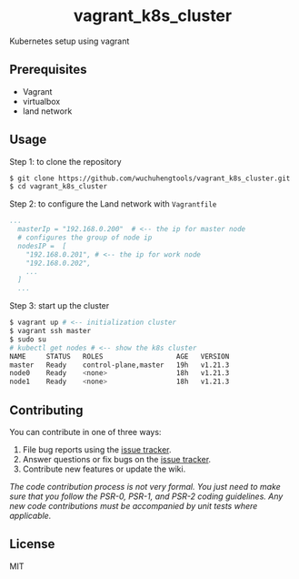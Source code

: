 <h1 align="center"> vagrant_k8s_cluster </h1>
Kubernetes setup using vagrant

## Prerequisites
* Vagrant 
* virtualbox
* land network

## Usage
Step 1: to clone the repository
``` bash
$ git clone https://github.com/wuchuhengtools/vagrant_k8s_cluster.git
$ cd vagrant_k8s_cluster
```
Step 2: to configure the Land network with `Vagrantfile` 
``` yaml
...
  masterIp = "192.168.0.200"  # <-- the ip for master node
  # configures the group of node ip 
  nodesIP =  [ 
    "192.168.0.201", # <-- the ip for work node
    "192.168.0.202",
    ...
  ]
  ...
```

Step 3:  start up the cluster 
``` bash 
$ vagrant up # <-- initialization cluster 
$ vagrant ssh master
$ sudo su
# kubectl get nodes # <-- show the k8s cluster
NAME     STATUS   ROLES                  AGE   VERSION
master   Ready    control-plane,master   19h   v1.21.3
node0    Ready    <none>                 18h   v1.21.3
node1    Ready    <none>                 18h   v1.21.3
```

## Contributing

You can contribute in one of three ways:

1. File bug reports using the [issue tracker](https://github.com/wuchuhengtools/vagrant_k8s_cluster/issues).
2. Answer questions or fix bugs on the [issue tracker](https://github.com/wuchuheng/vagrant_k8s_cluster/issues).
3. Contribute new features or update the wiki.

_The code contribution process is not very formal. You just need to make sure that you follow the PSR-0, PSR-1, and PSR-2 coding guidelines. Any new code contributions must be accompanied by unit tests where applicable._

## License

MIT